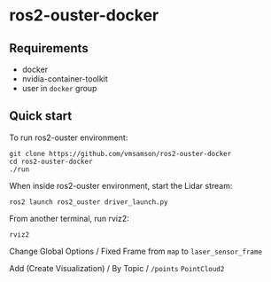 # ros2-ouster-docker

## Requirements

* docker
* nvidia-container-toolkit
* user in `docker` group

## Quick start

To run ros2-ouster environment:

```console
git clone https://github.com/vmsamson/ros2-ouster-docker
cd ros2-ouster-docker
./run
```

When inside ros2-ouster environment, start the Lidar stream:

```console
ros2 launch ros2_ouster driver_launch.py
```

From another terminal, run rviz2:

```console
rviz2
```

Change Global Options / Fixed Frame from `map` to `laser_sensor_frame`

Add (Create Visualization) / By Topic / `/points` `PointCloud2`
